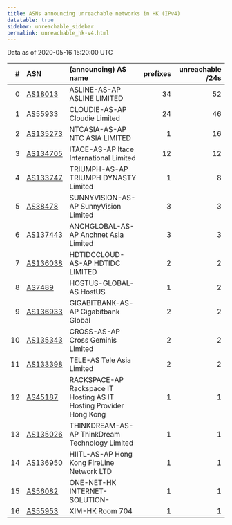 ```yaml
---
title: ASNs announcing unreachable networks in HK (IPv4)
datatable: true
sidebar: unreachable_sidebar
permalink: unreachable_hk-v4.html
---
```


Data as of 2020-05-16 15:20:00 UTC


<div class="datatable-begin"></div>

|   # | ASN                                      | (announcing) AS name                                               |   prefixes |   unreachable /24s |
|----:|:-----------------------------------------|:-------------------------------------------------------------------|-----------:|-------------------:|
|   0 | [AS18013](unreachable_AS18013-v4.html)   | ASLINE-AS-AP ASLINE LIMITED                                        |         34 |                 52 |
|   1 | [AS55933](unreachable_AS55933-v4.html)   | CLOUDIE-AS-AP Cloudie Limited                                      |         24 |                 46 |
|   2 | [AS135273](unreachable_AS135273-v4.html) | NTCASIA-AS-AP NTC ASIA LIMITED                                     |          1 |                 16 |
|   3 | [AS134705](unreachable_AS134705-v4.html) | ITACE-AS-AP Itace International Limited                            |         12 |                 12 |
|   4 | [AS133747](unreachable_AS133747-v4.html) | TRIUMPH-AS-AP TRIUMPH DYNASTY Limited                              |          1 |                  8 |
|   5 | [AS38478](unreachable_AS38478-v4.html)   | SUNNYVISION-AS-AP SunnyVision Limited                              |          3 |                  3 |
|   6 | [AS137443](unreachable_AS137443-v4.html) | ANCHGLOBAL-AS-AP Anchnet Asia Limited                              |          3 |                  3 |
|   7 | [AS136038](unreachable_AS136038-v4.html) | HDTIDCCLOUD-AS-AP HDTIDC LIMITED                                   |          2 |                  2 |
|   8 | [AS7489](unreachable_AS7489-v4.html)     | HOSTUS-GLOBAL-AS HostUS                                            |          1 |                  2 |
|   9 | [AS136933](unreachable_AS136933-v4.html) | GIGABITBANK-AS-AP Gigabitbank Global                               |          2 |                  2 |
|  10 | [AS135343](unreachable_AS135343-v4.html) | CROSS-AS-AP Cross Geminis Limited                                  |          2 |                  2 |
|  11 | [AS133398](unreachable_AS133398-v4.html) | TELE-AS Tele Asia Limited                                          |          2 |                  2 |
|  12 | [AS45187](unreachable_AS45187-v4.html)   | RACKSPACE-AP Rackspace IT Hosting AS IT Hosting Provider Hong Kong |          1 |                  1 |
|  13 | [AS135026](unreachable_AS135026-v4.html) | THINKDREAM-AS-AP ThinkDream Technology Limited                     |          1 |                  1 |
|  14 | [AS136950](unreachable_AS136950-v4.html) | HIITL-AS-AP Hong Kong FireLine Network LTD                         |          1 |                  1 |
|  15 | [AS56082](unreachable_AS56082-v4.html)   | ONE-NET-HK INTERNET-SOLUTION-                                      |          1 |                  1 |
|  16 | [AS55953](unreachable_AS55953-v4.html)   | XIM-HK Room 704                                                    |          1 |                  1 |

<div class="datatable-end"></div>